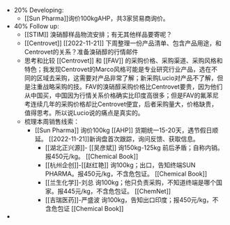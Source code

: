 - 20% Developing:
	- [[Sun Pharma]]询价100kgAHP，共3家贸易商询价。
- 40% Follow up:
	- [[STIM]] 溴硝醇样品物流安排；有无其他样品要寄呢？
	- [[Centrovet]] [[2022-11-21]] 下周整理一份产品清单、包含产品用途，和Centrovet的关系？准备溴硝醇的行情邮件
	- 思考和比较 [[Centrovet]] 和 [[FAV]] 的采购价格、采购渠道、采购风格和特色；我发现Centrovet的Marco风格可能是专业研究行业产品，选在不同的区域去采购，这需要对产品非常了解；新采购Lucio对产品不了解，但是注重战略采购的技。FAV的溴硝醇采购价格比Centrovet要贵，因为他们从中国买，中国因为行情关系价格确实比印度高很多；但是FAV的氟苯尼考连续几年的采购价格却比Centrovet便宜，后者采购量大，价格缺贵，值得思考。所以说Lucio说的痛点是真实的。
	- 梳理本周销售线索：
		- [[Sun Pharma]] 询价100kg [[AHP]] 货期统一15-20天，遇节假日顺延。 [[2022-11-21]]新询盘首次跟踪，询问反馈、获取信息。
			- [[湖北正兴源]]- [[吴彦斌]] 询150kg-125kg 前后矛盾；自称内销。报450元/kg。 [[Chemical Book]]
			- [[杭州企创]]-[[赵红艳]] 询100kg；出口，告知终端SUN PHARMA。报450元/kg，不含危包证。 [[Chemical Book]]
			- [[兰生化学]]-刘总 询100kg；他只负责采购，不知道终端是哪个国家。报445元/kg，不含危包证。 [[ChemNet]]
			- [[吉瑞医药]]-严盛波 询100kg，告知出口印度；报450元/kg，不含危包证 [[Chemical Book]]
-